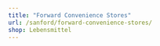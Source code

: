 ```yaml
---
title: "Forward Convenience Stores"
url: /sanford/forward-convenience-stores/
shop: Lebensmittel
---
```

